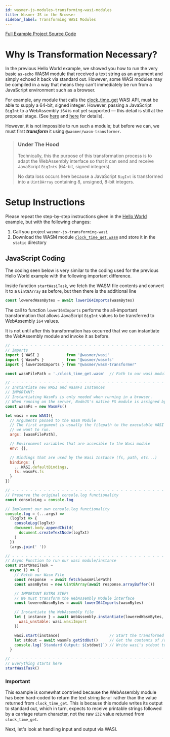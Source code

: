```yaml
---
id: wasmer-js-modules-transforming-wasi-modules
title: Wasmer-JS in the Browser
sidebar_label: Transforming WASI Modules
---
```


[Full Example Project Source Code](https://github.com/wasmerio/docs.wasmer.io/tree/master/docs/wasmer-js/node-modules/examples/transforming-wasi-modules)

# Why Is Transformation Necessary?

In the previous Hello World example, we showed you how to run the very basic `as-echo` WASM module that received a text string as an argument and simply echoed it back via standard out.  However, some WASI modules may be compiled in a way that means they can't immediately be run from a JavaScript environment such as a browser.

For example, any module that calls the [clock\_time\_get](https://github.com/WebAssembly/WASI/blob/master/phases/snapshot/docs.md#-clock_time_getid-clockid-precision-timestamp---errno-timestamp) WASI API, must be able to supply a 64-bit, signed integer.  However, passing a JavaScript `BigInt` to a WebAssembly `i64` is not yet supported &mdash; this detail is still at the proposal stage.  (See [here](https://github.com/WebAssembly/JS-BigInt-integration/issues/15) and [here](https://github.com/WebAssembly/proposals/issues/7) for details).

However, it is not impossible to run such a module; but before we can, we must first ***transform*** it using `@wasmer/wasm-transformer`.

> ### Under The Hood  
> Technically, this the purpose of this transformation process is to adapt the WebAssembly interface so that it can send and receive JavaScript `BigInt`s (64-bit, signed integers).
>
> No data loss occurs here because a JavaScript `BigInt` is transformed into a `Uint8Array` containing 8, unsigned, 8-bit integers.


# Setup Instructions

Please repeat the step-by-step instructions given in the [Hello World](../hello-world/wasmer-js-modules-hello-world) example, but with the following changes:

1. Call you project `wasmer-js-transforming-wasi`
1. Download the WASM module [`clock_time_get.wasm`](https://github.com/wasmerio/docs.wasmer.io/raw/master/docs/wasmer-js/node-modules/examples/transforming-wasi-modules/static/clock_time_get.wasm) and store it in the `static` directory



## JavaScript Coding

The coding seen below is very similar to the coding used for the previous Hello World example with the following important difference.

Inside function `startWasiTask`, we fetch the WASM file contents and convert it to a `Uint8Array` as before, but then there is the additional line

```JavaScript
const loweredWasmBytes = await lowerI64Imports(wasmBytes)
```

The call to function `lowerI64Imports` performs the all-important transformation that allows JavaScript `BigInt` values to be transferred to WebAssembly `i64` values.

It is not until after this transformation has occurred that we can instantiate the WebAssembly module and invoke it as before.

```JavaScript
// - - - - - - - - - - - - - - - - - - - - - - - - - - - - - - - - - - - - - - -
// Imports
import { WASI }            from '@wasmer/wasi'
import { WasmFs }          from '@wasmer/wasmfs'
import { lowerI64Imports } from "@wasmer/wasm-transformer"

const wasmFilePath = './clock_time_get.wasm'  // Path to our wasi module

// - - - - - - - - - - - - - - - - - - - - - - - - - - - - - - - - - - - - - - -
// Instantiate new WASI and WasmFs Instances
// IMPORTANT:
// Instantiating WasmFs is only needed when running in a browser.
// When running on the server, NodeJS's native FS module is assigned by default
const wasmFs = new WasmFs()

let wasi = new WASI({
  // Arguments passed to the Wasm Module
  // The first argument is usually the filepath to the executable WASI module
  // we want to run.
  args: [wasmFilePath],

  // Environment variables that are accesible to the Wasi module
  env: {},

  // Bindings that are used by the Wasi Instance (fs, path, etc...)
  bindings: {
    ...WASI.defaultBindings,
    fs: wasmFs.fs
  }
})

// - - - - - - - - - - - - - - - - - - - - - - - - - - - - - - - - - - - - - - -
// Preserve the original console.log functionality
const consoleLog = console.log

// Implement our own console.log functionality
console.log = (...args) =>
  (logTxt => {
    consoleLog(logTxt)
    document.body.appendChild(
      document.createTextNode(logTxt)
    )
  })
  (args.join(' '))

// - - - - - - - - - - - - - - - - - - - - - - - - - - - - - - - - - - - - - - -
// Async Function to run our wasi module/instance
const startWasiTask =
  async () => {
    // Fetch our Wasm File
    const response  = await fetch(wasmFilePath)
    const wasmBytes = new Uint8Array(await response.arrayBuffer())

    // IMPORTANT EXTRA STEP!
    // We must transform the WebAssembly Module interface
    const loweredWasmBytes = await lowerI64Imports(wasmBytes)

    // Instantiate the WebAssembly file
    let { instance } = await WebAssembly.instantiate(loweredWasmBytes, {
      wasi_unstable: wasi.wasiImport
    })

    wasi.start(instance)                      // Start the transformed WASI instance
    let stdout = await wasmFs.getStdOut()     // Get the contents of /dev/stdout
    console.log(`Standard Output: ${stdout}`) // Write wasi's stdout to the DOM
  }

// - - - - - - - - - - - - - - - - - - - - - - - - - - - - - - - - - - - - - - -
// Everything starts here
startWasiTask()
```

### Important

This example is somewhat contrived because the WebAssembly module has been hard-coded to return the text string `Done!` rather than the value returned from `clock_time_get`.  This is because this module writes its output to standard out, which in turn, expects to receive printable strings followed by a carriage return character, not the raw `i32` value returned from `clock_time_get`.


Next, let's look at handling input and output via WASI.

